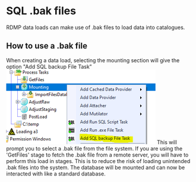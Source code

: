 # SQL .bak files
RDMP data loads can make use of .bak files to load data into catalogues.

## How to use a .bak file
When creating a data load, selecting the mounting section will give the option "Add SQL backup File Task"
![Attachers Location](./Images/SQL_bak_files.PNG)
This will prompt you to select a .bak file from the file system.
If you are using the 'GetFiles' stage to fetch the .bak file from a remote server, you will have to perform this load in stages.
This is to reduce the risk of loading unintended .bak files into the system.
The database will be mounted and can now be interacted with like a standard database.

